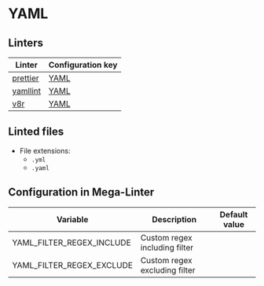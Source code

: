 <!-- markdownlint-disable MD003 MD020 MD033 MD041 -->
<!-- Generated by .automation/build.py, please do not update manually -->
<!-- Instead, update descriptor file at https://github.com/nvuillam/mega-linter/tree/master/megalinter/descriptors/yaml.yml -->
# YAML

## Linters

| Linter | Configuration key |
| ------ | ----------------- |
| [prettier](yaml_prettier.md) | [YAML](yaml_prettier.md) |
| [yamllint](yaml_yamllint.md) | [YAML](yaml_yamllint.md) |
| [v8r](yaml_v8r.md) | [YAML](yaml_v8r.md) |

## Linted files

- File extensions:
  - `.yml`
  - `.yaml`

## Configuration in Mega-Linter

| Variable | Description | Default value |
| ----------------- | -------------- | -------------- |
| YAML_FILTER_REGEX_INCLUDE | Custom regex including filter |  |
| YAML_FILTER_REGEX_EXCLUDE | Custom regex excluding filter |  |

